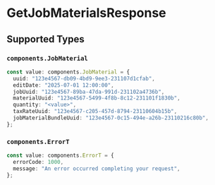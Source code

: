 # GetJobMaterialsResponse


## Supported Types

### `components.JobMaterial`

```typescript
const value: components.JobMaterial = {
  uuid: "123e4567-db09-4bd9-9ee3-231107d1cfab",
  editDate: "2025-07-01 12:00:00",
  jobUuid: "123e4567-89ba-47da-991d-231102a4736b",
  materialUuid: "123e4567-5499-4f8b-8c12-231101f1830b",
  quantity: "<value>",
  taxRateUuid: "123e4567-c205-457d-8794-23110604b15b",
  jobMaterialBundleUuid: "123e4567-0c15-494e-a26b-23110216c80b",
};
```

### `components.ErrorT`

```typescript
const value: components.ErrorT = {
  errorCode: 1000,
  message: "An error occurred completing your request",
};
```

